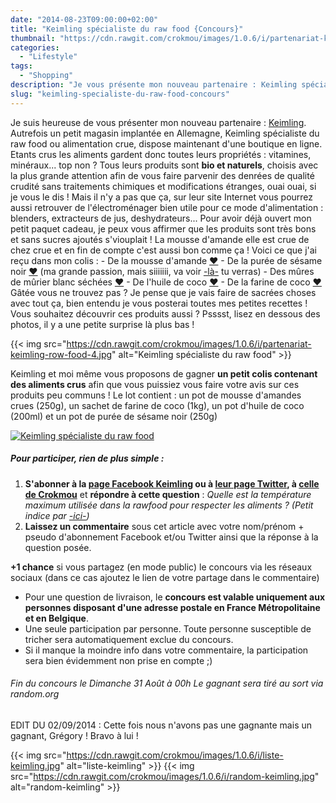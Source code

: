 ```yaml
---
date: "2014-08-23T09:00:00+02:00"
title: "Keimling spécialiste du raw food {Concours}"
thumbnail: "https://cdn.rawgit.com/crokmou/images/1.0.6/i/partenariat-keimling-row-food.jpg"
categories:
  - "Lifestyle"
tags:
  - "Shopping"
description: "Je vous présente mon nouveau partenaire : Keimling spécialiste du raw food ou alimentation crue. Les aliments gardent donc toutes leurs propriétés..."
slug: "keimling-specialiste-du-raw-food-concours"
---
```


Je suis heureuse de vous présenter mon nouveau partenaire : [Keimling](http://www.keimling.fr/). Autrefois un petit magasin implantée en Allemagne, Keimling spécialiste du raw food ou alimentation crue, dispose maintenant d'une boutique en ligne. Etants crus les aliments gardent donc toutes leurs propriétés : vitamines, minéraux... top non ? Tous leurs produits sont **bio et naturels**, choisis avec la plus grande attention afin de vous faire parvenir des denrées de qualité crudité sans traitements chimiques et modifications étranges, ouai ouai, si je vous le dis ! Mais il n'y a pas que ça, sur leur site Internet vous pourrez aussi retrouver de l'électroménager bien utile pour ce mode d'alimentation : blenders, extracteurs de jus, deshydrateurs... Pour avoir déjà ouvert mon petit paquet cadeau, je peux vous affirmer que les produits sont très bons et sans sucres ajoutés s'viouplait ! La mousse d'amande elle est crue de chez crue et en fin de compte c'est aussi bon comme ça ! Voici ce que j'ai reçu dans mon colis : - De la mousse d'amande [❤](http://www.keimling.fr/mousse-d-amande-crue-1.html) - De la purée de sésame noir [❤](http://www.keimling.fr/puree-de-sesame-noir-tahini.html) (ma grande passion, mais siiiiiii, va voir [-là-](https://crokmou.com/?s=s%C3%A9same) tu verras) - Des mûres de mûrier blanc séchées [❤](http://www.keimling.fr/les-mures-du-murier-blanc.html) - De l'huile de coco [❤](http://www.keimling.fr/huile-de-noix-de-coco.html) - De la farine de coco [❤](http://www.keimling.fr/farine-de-coco-1.html) Gâtée vous ne trouvez pas ? Je pense que je vais faire de sacrées choses avec tout ça, bien entendu je vous posterai toutes mes petites recettes ! Vous souhaitez découvrir ces produits aussi ? Psssst, lisez en dessous des photos, il y a une petite surprise là plus bas !

{{< img src="https://cdn.rawgit.com/crokmou/images/1.0.6/i/partenariat-keimling-row-food-4.jpg" alt="Keimling spécialiste du raw food" >}}

Keimling et moi même vous proposons de gagner **un petit colis contenant des aliments crus** afin que vous puissiez vous faire votre avis sur ces produits peu communs ! Le lot contient : un pot de mousse d'amandes crues (250g), un sachet de farine de coco (1kg), un pot d'huile de coco (200ml) et un pot de purée de sésame noir (250g)

[![Keimling spécialiste du raw food](https://cdn.rawgit.com/crokmou/images/1.0.6/i/lot.jpg)](https://cdn.rawgit.com/crokmou/images/1.0.6/i/lot.jpg)

##### Pour participer, rien de plus simple :

1.  **S'abonner à la [page Facebook Keimling](https://www.facebook.com/keimling.fr) ou à [leur page Twitter](https://twitter.com/KeimlingFR), à [celle de Crokmou](https://www.facebook.com/crokmou.blog)** et **répondre à cette question** : _Quelle est la température maximum utilisée dans la rawfood pour respecter les aliments ? (Petit indice par [-ici-](http://www.keimling.fr/a-propos-de-keimling/notre_philosophie))_
2.  **Laissez un commentaire** sous cet article avec votre nom/prénom + pseudo d'abonnement Facebook et/ou Twitter ainsi que la réponse à la question posée.

**+1 chance** si vous partagez (en mode public) le concours via les réseaux sociaux (dans ce cas ajoutez le lien de votre partage dans le commentaire)

*   Pour une question de livraison, le **concours est valable uniquement aux personnes disposant d'une adresse postale en France Métropolitaine et en Belgique**.
*   Une seule participation par personne. Toute personne susceptible de tricher sera automatiquement exclue du concours.
*   Si il manque la moindre info dans votre commentaire, la participation sera bien évidemment non prise en compte ;)

###### Fin du concours le Dimanche 31 Août à 00h Le gagnant sera tiré au sort via random.org

EDIT DU 02/09/2014 : Cette fois nous n'avons pas une gagnante mais un gagnant, Grégory ! Bravo à lui !

{{< img src="https://cdn.rawgit.com/crokmou/images/1.0.6/i/liste-keimling.jpg" alt="liste-keimling" >}} {{< img src="https://cdn.rawgit.com/crokmou/images/1.0.6/i/random-keimling.jpg" alt="random-keimling" >}}